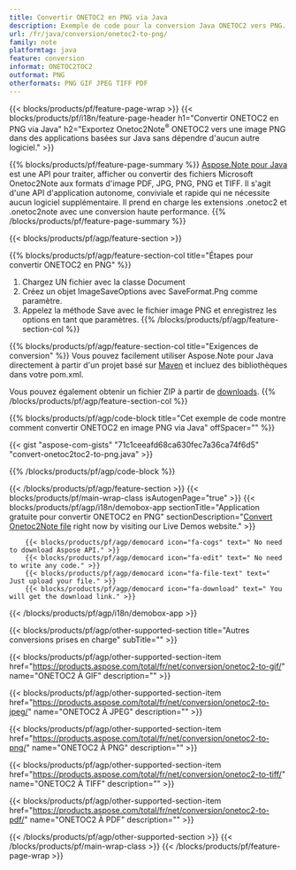 ```yaml
---
title: Convertir ONETOC2 en PNG via Java
description: Exemple de code pour la conversion Java ONETOC2 vers PNG. Utilisez le code d'exemple d'API pour la conversion des fichiers batch ONETOC2 en PNG dans n'importe quelle application basée sur Java. 
url: /fr/java/conversion/onetoc2-to-png/
family: note
platformtag: java
feature: conversion
informat: ONETOC2TOC2
outformat: PNG
otherformats: PNG GIF JPEG TIFF PDF
---
```

{{< blocks/products/pf/feature-page-wrap >}}
{{< blocks/products/pf/i18n/feature-page-header h1="Convertir ONETOC2 en PNG via Java" h2="Exportez Onetoc2Note<sup>&reg;</sup> ONETOC2 vers une image PNG dans des applications basées sur Java sans dépendre d'aucun autre logiciel." >}}

{{% blocks/products/pf/feature-page-summary %}}
[Aspose.Note pour Java](https://products.aspose.com/note/java/) est une API pour traiter, afficher ou convertir des fichiers Microsoft Onetoc2Note aux formats d'image PDF, JPG, PNG, PNG et TIFF. Il s'agit d'une API d'application autonome, conviviale et rapide qui ne nécessite aucun logiciel supplémentaire. Il prend en charge les extensions .onetoc2 et .onetoc2note avec une conversion haute performance.
{{% /blocks/products/pf/feature-page-summary  %}}

{{< blocks/products/pf/agp/feature-section >}}

{{% blocks/products/pf/agp/feature-section-col title="Étapes pour convertir ONETOC2 en PNG" %}}
1. Chargez UN fichier avec la classe Document
2. Créez un objet ImageSaveOptions avec SaveFormat.Png comme paramètre.
3. Appelez la méthode Save avec le fichier image PNG et enregistrez les options en tant que paramètres.
{{% /blocks/products/pf/agp/feature-section-col %}}

{{% blocks/products/pf/agp/feature-section-col title="Exigences de conversion" %}}
Vous pouvez facilement utiliser Aspose.Note pour Java directement à partir d'un projet basé sur [Maven](https://repository.aspose.com/webapp/#/artifacts/browse/tree/General/repo/com/aspose/aspose-note) et incluez des bibliothèques dans votre pom.xml.

Vous pouvez également obtenir un fichier ZIP à partir de [downloads](https://downloads.aspose.com/note/java).
{{% /blocks/products/pf/agp/feature-section-col %}}

{{% blocks/products/pf/agp/code-block title="Cet exemple de code montre comment convertir ONETOC2 en image PNG via Java" offSpacer="" %}}

{{< gist "aspose-com-gists" "71c1ceeafd68ca630fec7a36ca74f6d5" "convert-onetoc2toc2-to-png.java" >}}

{{% /blocks/products/pf/agp/code-block %}}

{{< /blocks/products/pf/agp/feature-section >}}
{{< blocks/products/pf/main-wrap-class isAutogenPage="true" >}}
{{< blocks/products/pf/agp/i18n/demobox-app sectionTitle="Application gratuite pour convertir ONETOC2 en PNG" sectionDescription="[Convert Onetoc2Note file](https://products.aspose.app/note/conversion/onetoc2note-to-png) right now by visiting our Live Demos website." >}}

        {{< blocks/products/pf/agp/democard icon="fa-cogs" text=" No need to download Aspose API." >}}
        {{< blocks/products/pf/agp/democard icon="fa-edit" text=" No need to write any code." >}}
        {{< blocks/products/pf/agp/democard icon="fa-file-text" text=" Just upload your file." >}}
        {{< blocks/products/pf/agp/democard icon="fa-download" text=" You will get the download link." >}}
		
{{< /blocks/products/pf/agp/i18n/demobox-app >}}

{{< blocks/products/pf/agp/other-supported-section title="Autres conversions prises en charge" subTitle="" >}}

{{< blocks/products/pf/agp/other-supported-section-item href="https://products.aspose.com/total/fr/net/conversion/onetoc2-to-gif/" name="ONETOC2 À GIF" description="" >}}

{{< blocks/products/pf/agp/other-supported-section-item href="https://products.aspose.com/total/fr/net/conversion/onetoc2-to-jpeg/" name="ONETOC2 À JPEG" description="" >}}

{{< blocks/products/pf/agp/other-supported-section-item href="https://products.aspose.com/total/fr/net/conversion/onetoc2-to-png/" name="ONETOC2 À PNG" description="" >}}

{{< blocks/products/pf/agp/other-supported-section-item href="https://products.aspose.com/total/fr/net/conversion/onetoc2-to-tiff/" name="ONETOC2 À TIFF" description="" >}}

{{< blocks/products/pf/agp/other-supported-section-item href="https://products.aspose.com/total/fr/net/conversion/onetoc2-to-pdf/" name="ONETOC2 À PDF" description="" >}}



{{< /blocks/products/pf/agp/other-supported-section >}}
{{< /blocks/products/pf/main-wrap-class >}}
{{< /blocks/products/pf/feature-page-wrap >}}